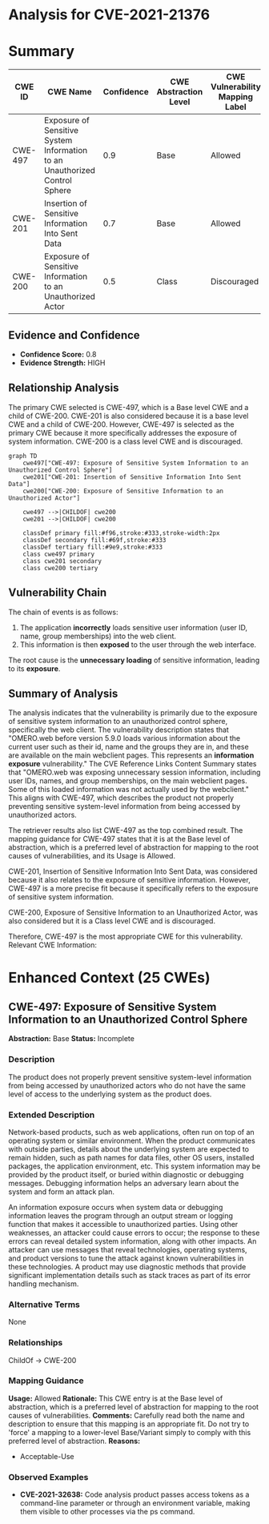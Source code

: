 # Analysis for CVE-2021-21376

# Summary
| CWE ID | CWE Name | Confidence | CWE Abstraction Level | CWE Vulnerability Mapping Label | CWE-Vulnerability Mapping Notes |
|---|---|---|---|---|---|
| CWE-497 | Exposure of Sensitive System Information to an Unauthorized Control Sphere | 0.9 | Base | Allowed | Primary CWE. |
| CWE-201 | Insertion of Sensitive Information Into Sent Data | 0.7 | Base | Allowed | Secondary Candidate. |
| CWE-200 | Exposure of Sensitive Information to an Unauthorized Actor | 0.5 | Class | Discouraged | Secondary Candidate. |

## Evidence and Confidence

*   **Confidence Score:** 0.8
*   **Evidence Strength:** HIGH

## Relationship Analysis
The primary CWE selected is CWE-497, which is a Base level CWE and a child of CWE-200. CWE-201 is also considered because it is a base level CWE and a child of CWE-200. However, CWE-497 is selected as the primary CWE because it more specifically addresses the exposure of system information. CWE-200 is a class level CWE and is discouraged.

```mermaid
graph TD
    cwe497["CWE-497: Exposure of Sensitive System Information to an Unauthorized Control Sphere"]
    cwe201["CWE-201: Insertion of Sensitive Information Into Sent Data"]
    cwe200["CWE-200: Exposure of Sensitive Information to an Unauthorized Actor"]
    
    cwe497 -->|CHILDOF| cwe200
    cwe201 -->|CHILDOF| cwe200
    
    classDef primary fill:#f96,stroke:#333,stroke-width:2px
    classDef secondary fill:#69f,stroke:#333
    classDef tertiary fill:#9e9,stroke:#333
    class cwe497 primary
    class cwe201 secondary
    class cwe200 tertiary
```

## Vulnerability Chain
The chain of events is as follows:
1.  The application **incorrectly** loads sensitive user information (user ID, name, group memberships) into the web client.
2.  This information is then **exposed** to the user through the web interface.

The root cause is the **unnecessary loading** of sensitive information, leading to its **exposure**.

## Summary of Analysis
The analysis indicates that the vulnerability is primarily due to the exposure of sensitive system information to an unauthorized control sphere, specifically the web client. The vulnerability description states that "OMERO.web before version 5.9.0 loads various information about the current user such as their id, name and the groups they are in, and these are available on the main webclient pages. This represents an **information exposure** vulnerability." The CVE Reference Links Content Summary states that "OMERO.web was exposing unnecessary session information, including user IDs, names, and group memberships, on the main webclient pages. Some of this loaded information was not actually used by the webclient." This aligns with CWE-497, which describes the product not properly preventing sensitive system-level information from being accessed by unauthorized actors.

The retriever results also list CWE-497 as the top combined result. The mapping guidance for CWE-497 states that it is at the Base level of abstraction, which is a preferred level of abstraction for mapping to the root causes of vulnerabilities, and its Usage is Allowed.

CWE-201, Insertion of Sensitive Information Into Sent Data, was considered because it also relates to the exposure of sensitive information. However, CWE-497 is a more precise fit because it specifically refers to the exposure of sensitive system information.

CWE-200, Exposure of Sensitive Information to an Unauthorized Actor, was also considered but it is a Class level CWE and is discouraged.

Therefore, CWE-497 is the most appropriate CWE for this vulnerability.
Relevant CWE Information:

# Enhanced Context (25 CWEs)

## CWE-497: Exposure of Sensitive System Information to an Unauthorized Control Sphere
**Abstraction:** Base
**Status:** Incomplete

### Description
The product does not properly prevent sensitive system-level information from being accessed by unauthorized actors who do not have the same level of access to the underlying system as the product does.

### Extended Description


Network-based products, such as web applications, often run on top of an operating system or similar environment. When the product communicates with outside parties, details about the underlying system are expected to remain hidden, such as path names for data files, other OS users, installed packages, the application environment, etc. This system information may be provided by the product itself, or buried within diagnostic or debugging messages. Debugging information helps an adversary learn about the system and form an attack plan.


An information exposure occurs when system data or debugging information leaves the program through an output stream or logging function that makes it accessible to unauthorized parties. Using other weaknesses, an attacker could cause errors to occur; the response to these errors can reveal detailed system information, along with other impacts. An attacker can use messages that reveal technologies, operating systems, and product versions to tune the attack against known vulnerabilities in these technologies. A product may use diagnostic methods that provide significant implementation details such as stack traces as part of its error handling mechanism.


### Alternative Terms
None

### Relationships
ChildOf -> CWE-200

### Mapping Guidance
**Usage:** Allowed
**Rationale:** This CWE entry is at the Base level of abstraction, which is a preferred level of abstraction for mapping to the root causes of vulnerabilities.
**Comments:** Carefully read both the name and description to ensure that this mapping is an appropriate fit. Do not try to 'force' a mapping to a lower-level Base/Variant simply to comply with this preferred level of abstraction.
**Reasons:**
- Acceptable-Use



### Observed Examples
- **CVE-2021-32638:** Code analysis product passes access tokens as a command-line parameter or through an environment variable, making them visible to other processes via the ps command.